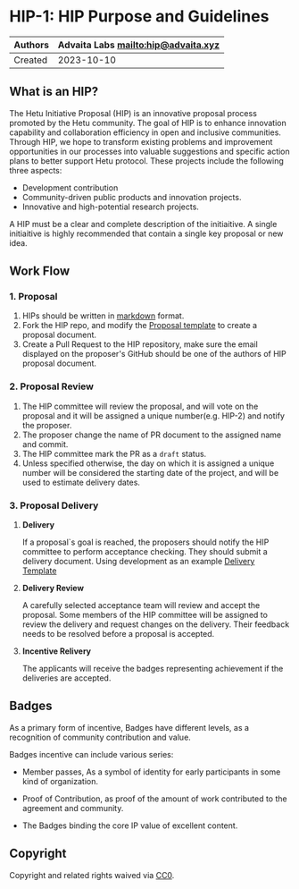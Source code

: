 
# HIP-1: HIP Purpose and Guidelines

| Authors | Advaita Labs <mailto:hip@advaita.xyz>|
|--|--|
| Created | 2023-10-10 |

## What is an HIP?
The Hetu Initiative Proposal (HIP) is an innovative proposal process promoted by the Hetu community. The goal of HIP is to enhance innovation capability and collaboration efficiency in open and inclusive communities. Through HIP, we hope to transform existing problems and improvement opportunities in our processes into valuable suggestions and specific action plans to better support Hetu protocol. These projects include the following three aspects:
- Development contribution
- Community-driven public products and innovation projects.
- Innovative and high-potential research projects.

A HIP must be a clear and complete description of the initiaitive. A single initiaitive is highly recommended that contain a single key proposal or new idea. 

## Work Flow

### 1. Proposal

1. HIPs should be written in [markdown](https://github.com/adam-p/markdown-here/wiki/Markdown-Cheatsheet) format.
2. Fork the HIP repo, and modify the [Proposal template](https://raw.githubusercontent.com/hetu-project/HIPs/main/HIP_Proposal_Template.md) to create a proposal document. 
3. Create a Pull Request to the HIP repository, make sure the email displayed on the proposer's GitHub should be one of the authors of HIP proposal document.

### 2. Proposal Review
1. The HIP committee will review the proposal, and will vote on the proposal and it will be assigned a unique number(e.g. HIP-2) and notify the proposer.
2. The proposer change the name of PR document to the assigned name and commit.
3. The HIP committee mark the PR as a `draft` status.
4. Unless specified otherwise, the day on which it is assigned a unique number will be considered the starting date of the project, and will be used to estimate delivery dates.

### 3. Proposal Delivery

1.  **Delivery**
    
    If a proposal`s goal is reached, the proposers should notify the HIP committee to perform acceptance checking. They should submit a delivery document.
    Using development as an example [Delivery Template](https://raw.githubusercontent.com/hetu-project/HIPs/main/HIP_Delivery_Template.md)

2.  **Delivery Review**
    
    A carefully selected acceptance team will review and accept the proposal. Some members of the HIP committee will be assigned to review the delivery and request changes on the delivery. Their feedback needs to be resolved before a proposal is accepted.

3. **Incentive Relivery**
    
    The applicants will receive the badges representing achievement if the deliveries are accepted.


## Badges

As a primary form of incentive, Badges have different levels, as a recognition of community contribution and value.

Badges incentive can include various series:

- Member passes, As a symbol of identity for early participants in some kind of organization.

- Proof of Contribution, as proof of the amount of work contributed to the agreement and community.

- The Badges binding the core IP value of excellent content.
  

## Copyright

Copyright and related rights waived via  [CC0](https://creativecommons.org/publicdomain/zero/1.0/legalcode).
